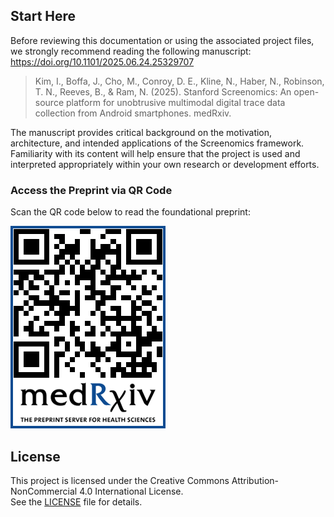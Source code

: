 ## Start Here

Before reviewing this documentation or using the associated project files, we strongly recommend reading the following manuscript: https://doi.org/10.1101/2025.06.24.25329707

> Kim, I., Boffa, J., Cho, M., Conroy, D. E., Kline, N., Haber, N., Robinson, T. N., Reeves, B., & Ram, N. (2025). Stanford Screenomics: An open-source platform for unobtrusive multimodal digital trace data collection from Android smartphones. medRxiv. 

The manuscript provides critical background on the motivation, architecture, and intended applications of the Screenomics framework. Familiarity with its content will help ensure that the project is used and interpreted appropriately within your own research or development efforts.

### Access the Preprint via QR Code

Scan the QR code below to read the foundational preprint:

![QR code linking to the Screenomics preprint](https://github.com/iansulin/stanford_screenomics/blob/main/x_Assets/qr_screenomics-preprint.png?raw=true)


## License

This project is licensed under the Creative Commons Attribution-NonCommercial 4.0 International License.  
See the [LICENSE](./LICENSE) file for details.
